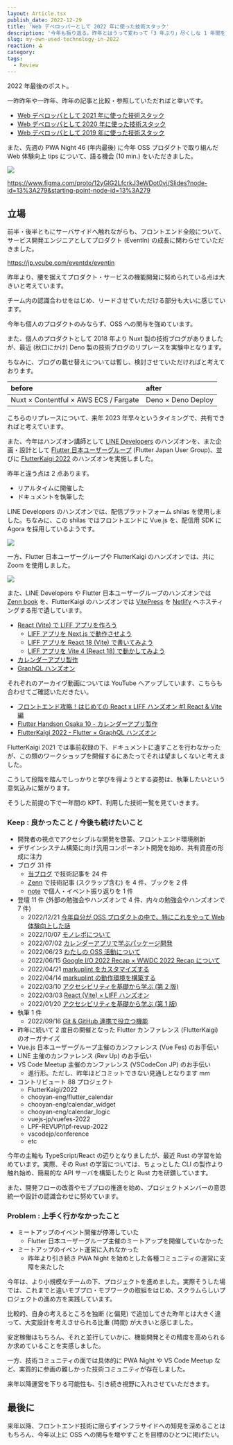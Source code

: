 ```yaml
---
layout: Article.tsx
publish_date: 2022-12-29
title: 'Web デベロッパーとして 2022 年に使った技術スタック'
description: '今年も振り返る。昨年とはうって変わって「3 年ぶり」尽くしな 1 年間を振り返る。'
slug: my-own-used-technology-in-2022
reaction: ⛳️
category:
tags:
  - Review
---
```


2022 年最後のポスト。

一昨昨年や一昨年、昨年の記事と比較・参照していただればと幸いです。

- [Web デベロッパとして 2021 年に使った技術スタック](https://blog.nekohack.me/posts/my-own-used-technology-in-2021)
- [Web デベロッパとして 2020 年に使った技術スタック](https://blog.nekohack.me/posts/my-own-used-technology-in-2020)
- [Web デベロッパとして 2019 年に使った技術スタック](https://blog.nekohack.me/posts/my-own-used-technology-in-2019)

また、先週の PWA Night 46 (年内最後) に今年 OSS プロダクトで取り組んだ Web 体験向上 tips について、語る機会 (10 min.) をいただきました。

![](https://i.imgur.com/2XDasw4.png)

https://www.figma.com/proto/12yGlG2LfcrkJ3eWDot0vj/Slides?node-id=13%3A279&starting-point-node-id=13%3A279

## 立場

前半・後半ともにサーバサイドへ触れながらも、フロントエンド全般について、サービス開発エンジニアとしてプロダクト (EventIn) の成長に関わらせていただきました。

https://jp.vcube.com/eventdx/eventin

昨年より、腰を据えてプロダクト・サービスの機能開発に努められている点は大きいと考えています。

チーム内の認識合わせをはじめ、リードさせていただける部分も大いに感じています。

今年も個人のプロダクトのみならず、OSS への関与を強めています。

また、個人のプロダクトとして 2018 年より Nuxt 製の技術ブログがありましたが、最近 (秋口にかけ) Deno 製の技術ブログのリプレースを実験中となります。

ちなみに、ブログの載せ替えについては暫し、検討させていただければと考えております。

| before                                | after              |
| :------------------------------------ | :----------------- |
| Nuxt × Contentful × AWS ECS / Fargate | Deno × Deno Deploy |

こちらのリプレースについて、来年 2023 年早々というタイミングで、共有できればと考えています。

また、今年はハンズオン講師として [LINE Developers](https://linedevelopercommunity.connpass.com/event/237619/) のハンズオンを、また企画・設計として [Flutter 日本ユーザーグループ](https://flutter-jp.connpass.com/) (Flutter Japan User Group)、並びに [FlutterKaigi 2022](https://flutterkaigi.jp/2022) のハンズオンを実施しました。

昨年と違う点は 2 点あります。

- リアルタイムに開催した
- ドキュメントを執筆した

LINE Developers のハンズオンでは、配信プラットフォーム shilas を使用しました。ちなみに、この shilas ではフロントエンドに Vue.js を、配信用 SDK に Agora を採用しているようです。

![](https://i.imgur.com/Sfe3sb1.jpg)

一方、Flutter 日本ユーザーグループや FlutterKaigi のハンズオンでは、共に Zoom を使用しました。

![](https://i.imgur.com/3bRJEkY.png)

また、LINE Developers や Flutter 日本ユーザーグループのハンズオンでは [Zenn book](https://zenn.dev/books) を、FlutterKaigi のハンズオンでは [VitePress](https://vitepress.vuejs.org/) を [Netlify](https://www.netlify.com/) へホスティングする形で遺しています。

- [React (Vite) で LIFF アプリを作ろう](https://zenn.dev/jiyuujin/books/react-x-vite-x-liff)
  - [LIFF アプリを Next.js で動作させよう](https://zenn.dev/jiyuujin/articles/liff-on-nextjs)
  - [LIFF アプリを React 18 (Vite) で書いてみよう](https://zenn.dev/jiyuujin/articles/liff-on-react18)
  - [LIFF アプリを Vite 4 (React 18) で動かしてみよう](https://zenn.dev/jiyuujin/articles/what-is-vite4)
- [カレンダーアプリ製作](https://zenn.dev/chooyan/books/calendar-package)
- [GraphQL ハンズオン](https://flutterkaigi-2022-workshop.netlify.app/)

それぞれのアーカイヴ動画については YouTube へアップしています、こちらも合わせてご確認いただきたい。

- [フロントエンド攻略！はじめての React x LIFF ハンズオン #1 React & Vite 編](https://www.youtube.com/watch?v=D8GeQyrueEY)
- [Flutter Handson Osaka 10 - カレンダーアプリ製作](https://www.youtube.com/watch?v=dlAKk1VAQyA)
- [FlutterKaigi 2022 - Flutter × GraphQL ハンズオン](https://www.youtube.com/watch?v=I2Cw9z6vHzk)

FlutterKaigi 2021 では事前収録の下、ドキュメントに遺すことを行わなかったが、この類のワークショップを開催するにあたってそれは望ましくないと考えました。

こうして段階を踏んでしっかりと学びを得ようとする姿勢は、執筆したいという意気込みに繋がります。

そうした前提の下で一年間の KPT、利用した技術一覧を見ていきます。

### Keep : 良かったこと / 今後も続けたいこと

- 開発者の視点でアクセシブルな開発を啓蒙、フロントエンド環境刷新
- デザインシステム構築に向け汎用コンポーネント開発を始め、共有資産の形成に注力
- ブログ 31 件
  - [当ブログ](https://blog.nekohack.me/) で技術記事を 24 件
  - [Zenn](https://zenn.dev/) で技術記事 (スクラップ含む) を 4 件、ブックを 2 件
  - [note](https://note.com/) で個人・イベント振り返りを 1 件
- 登壇 11 件 (外部の勉強会やハンズオンで 4 件、内々の勉強会やハンズオンで 7 件)
  - 2022/12/21 [今年自分が OSS プロダクトの中で、特にこれをやって Web 体験向上した話](https://www.figma.com/proto/12yGlG2LfcrkJ3eWDot0vj/Slides?node-id=13%3A279&starting-point-node-id=13%3A279)
  - 2022/10/07 [モノレポについて](https://blog.nekohack.me/posts/monorepo-tutorial)
  - 2022/07/02 [カレンダーアプリで学ぶパッケージ開発](https://zenn.dev/chooyan/books/calendar-package)
  - 2022/06/23 [わたしの OSS 活動について](https://docs.google.com/presentation/d/141tABAoz2LYozHC89fSwqqXJtGEX47mVXyJ5SEfYtZY/edit?usp=sharing)
  - 2022/06/15 [Google I/O 2022 Recap × WWDC 2022 Recap について](https://blog.nekohack.me/posts/22s-googleio-wwdc-recap)
  - 2022/04/21 [markuplint をカスタマイズする](https://blog.nekohack.me/posts/customize-markuplint-to-audit-accessibility)
  - 2022/04/14 [markuplint の動作環境を構築する](https://blog.nekohack.me/posts/setup-markuplint-to-audit-accessibility)
  - 2022/03/10 [アクセシビリティを基礎から学ぶ (第 2 版)](https://docs.google.com/presentation/d/1TGXqz-mg1mkKPRazb_jT5umxC98h6dXrhQqdJX4YJUE/edit?usp=sharing)
  - 2022/03/03 [React (Vite) × LIFF ハンズオン](https://blog.nekohack.me/posts/answer-to-learn-react-with-line)
  - 2022/01/20 [アクセシビリティを基礎から学ぶ (第 1 版)](https://docs.google.com/presentation/d/1z6OFNh3NnN9mP3Rh2wGhyOpy_QslKcZfR6I8K7blOEY/edit?usp=sharing)
- 執筆 1 件
  - 2022/09/16 [Git & GitHub 連携で役立つ機能](https://gihyo.jp/magazine/SD/archive/2022/202210)
- 昨年に続いて 2 度目の開催となった Flutter カンファレンス (FlutterKaigi) のオーガナイズ
- Vue.js 日本ユーザーグループ主催のカンファレンス (Vue Fes) のお手伝い
- LINE 主催のカンファレンス (Rev Up) のお手伝い
- VS Code Meetup 主催のカンファレンス (VSCodeCon JP) のお手伝い
  - 進行形。ただし、昨年ほどコミットできない見通しとなります mm
- コントリビュート 88 プロジェクト
  - FlutterKaigi/2022
  - chooyan-eng/flutter_calendar
  - chooyan-eng/calendar_widget
  - chooyan-eng/calendar_logic
  - vuejs-jp/vuefes-2022
  - LPF-REVUP/lpf-revup-2022
  - vscodejp/conference
  - etc

今年の主軸も TypeScript/React の辺りとなりましたが、最近 Rust の学習を始めています。実際、その Rust の学習については、ちょっとした CLI の製作より触れ始め、簡易的な API サーバを構築したりと Rust 力を研鑽しています。

また、開発フローの改善やモブプロの推進を始め、プロジェクトメンバーの意思統一や設計の認識合わせに努めています。

### Problem : 上手く行かなかったこと

- ミートアップのイベント開催が停滞していた
  - Flutter 日本ユーザーグループ主催のミートアップを開催していなかった
- ミートアップのイベント運営に入れなかった
  - 昨年より引き続き PWA Night を始めとした各種コミュニティの運営に支障を来たした

今年は、より小規模なチームの下、プロジェクトを進めました。実際そうした場では、これまでと違いモブプロ・モブワークの取組をはじめ、スクラムらしいプロジェクトの進め方を実践しています。

比較的、自身の考えるところを独断 (と偏見) で追加してきた昨年とは大きく違って、大変設計を考えさせられる比重 (時間) が大きいと感じました。

安定稼働はもちろん、それと並行していかに、機能開発とその精度を高められるか求めていることを実感しました。

一方、技術コミュニティの面では具体的に PWA Night や VS Code Meetup など、実質的に参画の難しかった技術コミュニティが存在しました。

来年以降運営を下りる可能性も、引き続き視野に入れさせていただきます。

## 最後に

来年以降、フロントエンド技術に限らずインフラサイドへの知見を深めることはもちろん、今年以上に OSS への関与を増やすことを目標のひとつに掲げたい。
